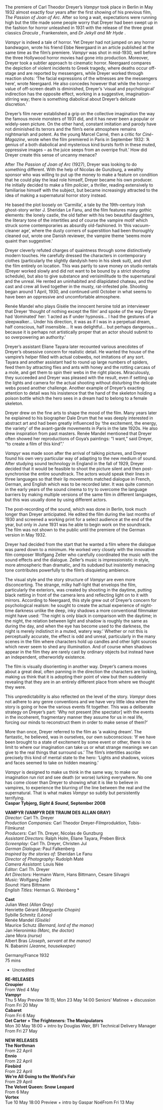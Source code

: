 

The premiere of Carl Theodor Dreyer’s _Vampyr_ took place in Berlin in May 1932 almost exactly four years after the first showing of his previous film,  _The Passion of Joan of Arc_. After so long a wait, expectations were running high but the title made some people worry that Dreyer had been swept up in the fashion for horror unleashed in 1931 with the release of the three great classics _Dracula_ , Frankenstein, and _Dr Jekyll and Mr Hyde_ .

_Vampyr_ is indeed a tale of horror. Yet Dreyer had not jumped on any horror bandwagon, wrote his friend Ebbe Neergaard in an article published at the same time as the film’s premiere. _Vampyr_ was shot in mid-1930, well before the three Hollywood horror movies had gone into production. Moreover, Dreyer took a subtler approach to cinematic horror. Neergaard compares the depiction of violent incidents to Greek tragedy, where deaths occur off-stage and are reported by messengers, while Dreyer worked through reaction shots: ‘The facial expressions of the witnesses are the messengers here’, wrote Neergaard. He also concedes however that while the horror-value of off-screen death is diminished, Dreyer’s ‘visual and psychological’ indirection has the opposite effect, working in a suggestive, imagination-stirring way; there is something diabolical about Dreyer’s delicate discretion.’

Dreyer’s film never established a grip on the collective imagination the way the famous movie monsters of 1931 did, and it has never been a popular or widely-seen picture. On the other hand, constant imitation and parody have not diminished its terrors and the film’s eerie atmosphere remains nightmarish and potent. As the young Marcel Carné, then a critic for _Ciné-Magazine_, wrote when the film premiered in Paris in September 1932: ‘A genius of a both diabolical and mysterious kind bursts forth in these muted, oppressive images – as the juice seeps from an overripe fruit.’ How did Dreyer create this sense of uncanny menace?

After _The Passion of Joan of Arc_ (1927), Dreyer was looking to do something different. With the help of Nicolas de Gunzburg, a wealthy sponsor who was willing to put up the money to make a feature on condition that he could play the lead role himself, Dreyer became his own producer. He initially decided to make a film _policier_, a thriller, reading extensively to familiarise himself with the subject, but became increasingly attracted to the idea of making a supernatural horror story instead.

He based the plot loosely on ‘Carmilla’, a tale by the 19th-century Irish ghost-story writer J. Sheridan Le Fanu, and the film features many gothic elements: the lonely castle, the old father with his two beautiful daughters, the literary tone of the intertitles and of course the vampire motif which struck some contemporaries as absurdly old-fashioned. In ‘this vacuum-cleaner age’, where the dusty corners of superstition had been thoroughly cleaned out, wrote one Danish reviewer, the vampire theme ‘seems more quaint than suggestive.’

Dreyer cleverly refuted charges of quaintness through some distinctively modern touches. He carefully dressed the characters in contemporary clothes (particularly the slightly dandyish hero in his sleek suit), and shot the film entirely on location. This was partly to save money on studio rentals (Dreyer worked slowly and did not want to be bound by a strict shooting schedule), but also to give substance and verisimilitude to the supernatural and the unreal. He rented an uninhabited and dilapidated chateau, and the cast and crew all lived together in the musty, rat-infested pile. Shooting began around 1 April, 1930, and continued until October in what seems to have been an oppressive and uncomfortable atmosphere.

Renée Mandel who plays Gisèle the innocent heroine told an interviewer that Dreyer ‘thought of nothing except the film’ and spoke of the way Dreyer had ‘dominated’ her: ‘I acted as if under hypnosis… I had the gestures of a sleepwalker… Under his direction, it was as if I was in a perpetual dream, half conscious, half insensible… It was delightful… but perhaps dangerous… because it is perhaps not artistically proper that an actor should submit to so overpowering an authority.’

Dreyer’s assistant Eliane Tayara later recounted various anecdotes of Dreyer’s obsessive concern for realistic detail. He wanted the house of the vampire’s helper filled with actual cobwebs, not imitations of any sort. Tayara and another assistant had to round up large numbers of spiders, feed them by attracting flies and ants with honey and the rotting carcass of a mole, and get them to spin their webs in the right places. Miraculously, they succeeded and Dreyer was pleased with the result, even if setting up the lights and camera for the actual shooting without disturbing the delicate webs posed another challenge. Another example of Dreyer’s exacting attention to detail was his insistence that the hand of the skeleton holding a poison bottle which the hero sees in a dream had to belong to a female skeleton.

Dreyer drew on the fine arts to shape the mood of the film. Many years later he explained to his biographer Dale Drum that he was deeply interested in abstract art and had been greatly influenced by ‘the excitement, the energy, the variety’ of the avant-garde movements in Paris in the late 1920s. He also drew inspiration from past masters. Renée Mandel mentioned that Dreyer often showed her reproductions of Goya’s paintings: “I want,” said Dreyer, “to create a film of this kind”.’

_Vampyr_ was made soon after the arrival of talking pictures, and Dreyer found his own very particular way of adapting to the new medium of sound. After studying sound technology in England in the fall of 1929, Dreyer decided that it would be feasible to shoot the picture silent and then post-synchronise the entire soundtrack. The actors would speak their lines in three languages so that their lip movements matched dialogue in French, German, and English which was to be recorded later. It was quite common in the early years of the sound cinema to try to overcome the language barriers by making multiple versions of the same film in different languages, but this was usually done by using different actors.

The post-recording of the sound, which was done in Berlin, took much longer than Dreyer anticipated. He edited the film during the last months of 1930 and screened a working print for a select audience at the end of the year, but only in June 1931 was he able to begin work on the soundtrack. The film was not shown to the public until the premiere of the German version in May 1932.

Dreyer had decided from the start that he wanted a film where the dialogue was pared down to a minimum. He worked very closely with the innovative film composer Wolfgang Zeller who carefully coordinated the music with the sound effects and the dialogue. Zeller’s music is impressionistic in style, more atmospheric than dramatic, and its subdued but insistently menacing tone contributes powerfully to the film’s disquieting ambience.

The visual style and the story structure of _Vampyr_ are even more disconcerting. The strange, milky half-light that envelops the film, particularly the exteriors, was created by shooting in the daytime, putting black netting in front of the camera lens and reflecting light on to it with mirrors. According to Neergaard, this style grew out of Dreyer’s concern for psychological realism: he sought to create the actual experience of night-time darkness unlike the deep, inky shadows a more conventional filmmaker might have used: ‘The night is only black in comparison with the daytime; in the night, the relation between light and shadow is roughly the same as during the day, and when the eye has become used to the darkness, the night is merely indistinct in a muted, watery way.’ Whether or not this is perceptually accurate, the effect is odd and unreal, particularly in the many scenes in the film where characters hold up candles and other light sources which never seem to shed any illumination. And of course when shadows appear in the film they are rarely cast by ordinary objects but instead have an independent, otherworldly existence.

The film is visually disorienting in another way. Dreyer’s camera moves about a great deal, often panning in the direction the characters are looking, making us think that it is adopting their point of view but then suddenly revealing that they are in an entirely different place from where we thought they were.

This unpredictability is also reflected on the level of the story. _Vampyr_ does not adhere to any genre conventions and we have very little idea where the story is going or how the various events fit together. This was a deliberate strategy on Dreyer’s part: ‘Why not present [the spectator] with the events in the incoherent, fragmentary manner they assume for us in real life, forcing our minds to reconstruct them in order to make sense of them?’

More than once, Dreyer referred to the film as ‘a waking dream’. The fantastic, he believed, was in ourselves, our own subconscious: ‘If we have been brought to a state of excitement by some event or other, there is no limit to where our imagination can take us or what strange meanings we can give to the real things that surround us.’ The film’s intertitles ascribe precisely this kind of mental state to the hero: ‘Lights and shadows, voices and faces seemed to take on hidden meaning.’

_Vampyr_ is designed to make us think in the same way, to make our imagination run riot and see death (or worse) lurking everywhere. No one has come closer than Dreyer to showing what it is like to believe in vampires, to experience the blurring of the line between the real and the supernatural. That is what makes _Vampyr_ so subtly but persistently terrifying.<br>
**Caspar Tybjerg, _Sight & Sound_, September 2008**<br>

  

**VAMPYR (VAMPYR DER TRAUM DES ALLAN GRAY)**<br>
_Director:_ Carl Th. Dreyer<br>
_Production Companies:_ Carl Theodor Dreyer-Filmproduktion, Tobis-Filmkunst<br>
_Producers:_ Carl Th. Dreyer, Nicolas de Gunzburg<br>
_Assistant Directors:_ Ralph Holm, Éliane Tayara, Preben Birck<br>
_Screenplay:_ Carl Th. Dreyer, Christen Jul<br>
_German Dialogue:_ Paul Falkenberg<br>
_Inspired by the stories of:_ Sheridan Le Fanu<br>
_Director of Photography:_ Rudolph Maté<br>
_Camera Assistant:_ Louis Née<br>
_Editor:_ Carl Th. Dreyer<br>
_Art Directors:_ Hermann Warm, Hans Bittmann, Cesare Silvagni<br>
_Music:_ Wolfgang Zeller<br>
_Sound:_ Hans Bittmann<br>
_English Titles:_ Herman G. Weinberg *<br>

**Cast**<br>
Julian West _(Allan Gray)_<br>
Henriette Gérard _(Marguerite Chopin)_<br>
Sybille Schmitz _(Léone)_<br>
Renée Mandel _(Gisèle)_<br>
Maurice Schutz _(Bernard, lord of the manor)_<br>
Jan Hieronimko _(Marc, the doctor)_<br>
Jane Mora _(nurse)_<br>
Albert Bras _(Joseph, servant at the manor)_<br>
N. Babanini _(Jeanne, housekeeper)_<br>

Germany/France 1932<br>
75 mins<br>

* Uncredited<br>


**RE-RELEASES**<br>
**Croupier**<br>
From Wed 4 May<br>
**Vampyr**<br>
Thu 5 May Preview 18:15; Mon 23 May 14:00 Seniors’ Matinee + discussion<br>
From Fri 20 May<br>
**Cabaret**<br>
From Fri 6 May<br>
**Get Carter + The Frighteners: The Manipulators**<br>
Mon 30 May 18:00 + intro by Douglas Weir, BFI Technical Delivery Manager<br>
From Fri 27 May<br>

**NEW RELEASES**<br>
**The Northman**<br>
From 22 April<br>
**Ennio**<br>
From 22 April<br>
**Firebird**<br>
From 22 April<br>
**We’re All Going to the World’s Fair**<br>
From 29 April<br>
**The Velvet Queen: Snow Leopard**<br>
From 6 May<br>
**Vortex**<br>
Tue 10 May 18:00 Preview + intro by Gaspar NoéFrom Fri 13 May<br>
<!--stackedit_data:
eyJoaXN0b3J5IjpbLTQ2OTM4NjA1Ml19
-->
